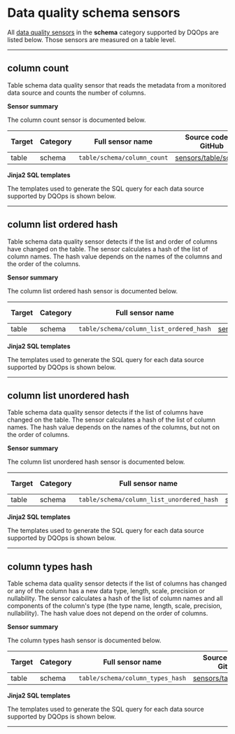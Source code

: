 # Data quality schema sensors
All [data quality sensors](../../../dqo-concepts/definition-of-data-quality-sensors.md) in the **schema** category supported by DQOps are listed below. Those sensors are measured on a table level.

---


## column count
Table schema data quality sensor that reads the metadata from a monitored data source and counts the number of columns.

**Sensor summary**

The column count sensor is documented below.

| Target | Category | Full sensor name | Source code on GitHub |
|--------|----------|------------------|-----------------------|
| table | schema | `table/schema/column_count` | [sensors/table/schema](https://github.com/dqops/dqo/tree/develop/home/sensors/table/schema/) |







**Jinja2 SQL templates**

The templates used to generate the SQL query for each data source supported by DQOps is shown below.

___



## column list ordered hash
Table schema data quality sensor detects if the list and order of columns have changed on the table.
 The sensor calculates a hash of the list of column names. The hash value depends on the names of the columns and the order of the columns.

**Sensor summary**

The column list ordered hash sensor is documented below.

| Target | Category | Full sensor name | Source code on GitHub |
|--------|----------|------------------|-----------------------|
| table | schema | `table/schema/column_list_ordered_hash` | [sensors/table/schema](https://github.com/dqops/dqo/tree/develop/home/sensors/table/schema/) |







**Jinja2 SQL templates**

The templates used to generate the SQL query for each data source supported by DQOps is shown below.

___



## column list unordered hash
Table schema data quality sensor detects if the list of columns have changed on the table.
 The sensor calculates a hash of the list of column names. The hash value depends on the names of the columns, but not on the order of columns.

**Sensor summary**

The column list unordered hash sensor is documented below.

| Target | Category | Full sensor name | Source code on GitHub |
|--------|----------|------------------|-----------------------|
| table | schema | `table/schema/column_list_unordered_hash` | [sensors/table/schema](https://github.com/dqops/dqo/tree/develop/home/sensors/table/schema/) |







**Jinja2 SQL templates**

The templates used to generate the SQL query for each data source supported by DQOps is shown below.

___



## column types hash
Table schema data quality sensor detects if the list of columns has changed or any of the column has a new data type, length, scale, precision or nullability.
 The sensor calculates a hash of the list of column names and all components of the column&#x27;s type (the type name, length, scale, precision, nullability).
 The hash value does not depend on the order of columns.

**Sensor summary**

The column types hash sensor is documented below.

| Target | Category | Full sensor name | Source code on GitHub |
|--------|----------|------------------|-----------------------|
| table | schema | `table/schema/column_types_hash` | [sensors/table/schema](https://github.com/dqops/dqo/tree/develop/home/sensors/table/schema/) |







**Jinja2 SQL templates**

The templates used to generate the SQL query for each data source supported by DQOps is shown below.

___



